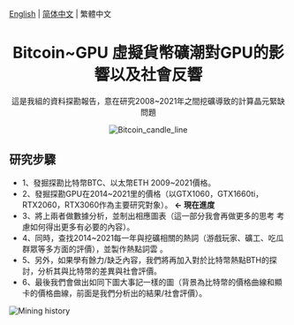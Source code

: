 [English](./README.md) |  [简体中文](./README.zh-CN.md) | 繁體中文
<h1 align="center">Bitcoin~GPU 虛擬貨幣礦潮對GPU的影響以及社會反響</h1>

<div align="center">

這是我組的資料探勘報告，意在研究2008~2021年之間挖礦導致的計算晶元緊缺問題

![Bitcoin_candle_line](https://github.com/showhandss/Bitcoin-GPU_prise/raw/master/Bitcoin_candle_line.png)

</div>

## 研究步驟

- 1、發掘探勘比特幣BTC、以太幣ETH 2009~2021價格。
- 2、發掘探勘GPU在2014~2021里的價格（以GTX1060，GTX1660ti，RTX2060，RTX3060作為主要研究對象）。   **<- 現在進度**
- 3、將上兩者做數據分析，並制出相應圖表（這一部分我會再做更多的思考 考慮如何得出更多有必要的內容）。
- 4、同時，查找2014~2021每一年與挖礦相關的熱詞（游戲玩家、礦工、吃瓜群眾等多方面的評價），並製作熱點詞雲 。
- 5、另外，如果學有餘力/缺乏內容，我們將再加入對於比特幣熱點BTH的探討，分析其與比特幣的差異與社會評價。
- 6、最後我們會做出如同下圖大事記一樣的圖（背景為比特幣的價格曲線和顯卡的價格曲線，前面是我們分析出的結果/社會評價）。

![Mining history](https://github.com/showhandss/Bitcoin-GPU_prise/raw/master/640-4.jpeg)